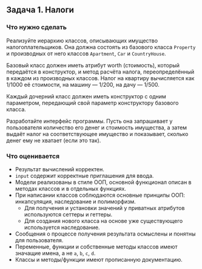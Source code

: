 ## Задача 1. Налоги
### Что нужно сделать
Реализуйте иерархию классов, описывающих имущество налогоплательщиков. Она должна состоять из базового класса `Property` и производных от него классов `Apartment`, `Car` и `CountryHouse`. 

Базовый класс должен иметь атрибут worth (стоимость), который передаётся в конструктор, и метод расчёта налога, переопределённый в каждом из производных классов. Налог на квартиру вычисляется как 1/1000 её стоимости, на машину — 1/200, на дачу — 1/500. 

Каждый дочерний класс должен иметь конструктор с одним параметром, передающий свой параметр конструктору базового класса.

Разработайте интерфейс программы. Пусть она запрашивает у пользователя количество его денег и стоимость имущества, а затем выдаёт налог на соответствующее имущество и показывает, сколько денег ему не хватает (если это так).
### Что оценивается
- Результат вычислений корректен.
- `input` содержит корректные приглашения для ввода. 
- Модели реализованы в стиле ООП, основной функционал описан в методах классов и в отдельных функциях.
- При написании классов соблюдаются основные принципы ООП: инкапсуляция, наследование и полиморфизм.
  - Для получения и установки значений у приватных атрибутов используются сеттеры и геттеры.
  - Для создания нового класса на основе уже существующего используется наследование.
- Сообщения о процессе получения результата осмыслены и понятны для пользователя.
- Переменные, функции и собственные методы классов имеют значащие имена, а не `a`, `b`, `c`, `d`.
- Классы и методы/функции имеют прописанную документацию.

